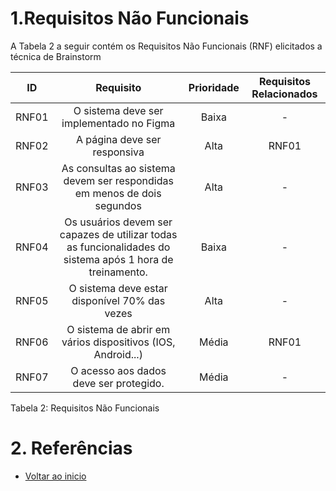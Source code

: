 # 1.Requisitos Não Funcionais

A Tabela 2 a seguir contém os Requisitos Não Funcionais (RNF) elicitados a técnica de Brainstorm

| ID   |                                                      Requisito                                                     | Prioridade | Requisitos Relacionados |
| :--: | :----------------------------------------------------------------------------------------------------------------: | :--------: | :-------: |
| RNF01 |                O sistema deve ser implementado no Figma                                                             |  Baixa     |    -      |
| RNF02 |                A página deve ser responsiva                                                                           |  Alta      |      RNF01    |
| RNF03 |                As consultas ao sistema devem ser respondidas em menos de dois segundos                                                         |  Alta      |     -     |
| RNF04 |                Os usuários devem ser capazes de utilizar todas as funcionalidades do sistema após 1 hora de treinamento.                       |  Baixa     |      -    |
| RNF05 |                O sistema deve estar disponível 70% das vezes                                                                                   |  Alta      |      -    |
| RNF06 |                O sistema de abrir em vários dispositivos (IOS, Android...)                                                                          |  Média     |     RNF01     |
| RNF07 |                O acesso aos dados deve ser protegido.                                                                                          |  Média     |     -     |

Tabela 2: Requisitos Não Funcionais

# 2. Referências

- [Voltar ao inicio](https://github.com/majulleal/swap-nutri/blob/main/README.md) 
